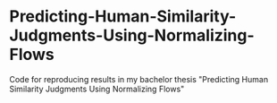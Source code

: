 # Predicting-Human-Similarity-Judgments-Using-Normalizing-Flows
Code for reproducing results in my bachelor thesis "Predicting Human Similarity Judgments Using Normalizing Flows"
